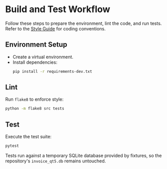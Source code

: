 # Build and Test Workflow

Follow these steps to prepare the environment, lint the code, and run tests.
Refer to the [Style Guide](./styleguide.md) for coding conventions.

## Environment Setup
- Create a virtual environment.
- Install dependencies:
  ```bash
  pip install -r requirements-dev.txt
  ```

## Lint
Run `flake8` to enforce style:
```bash
python -m flake8 src tests
```

## Test
Execute the test suite:
```bash
pytest
```
Tests run against a temporary SQLite database provided by fixtures, so the
repository's `invoice_qt5.db` remains untouched.

